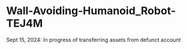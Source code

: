# Wall-Avoiding-Humanoid_Robot-TEJ4M
Sept 15, 2024: In progress of transferring assets from defunct account
